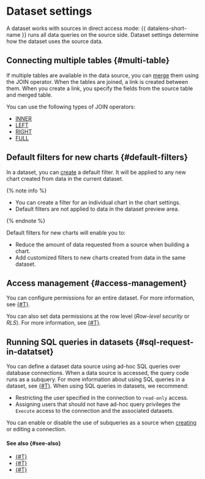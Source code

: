 # Dataset settings

A dataset works with sources in direct access mode: {{ datalens-short-name }} runs all data queries on the source side. Dataset settings determine how the dataset uses the source data.


## Connecting multiple tables {#multi-table}

If multiple tables are available in the data source, you can [merge](../../operations/dataset/join-data.md) them using the JOIN operator.
When the tables are joined, a link is created between them. When you create a link, you specify the fields from the source table and merged table.

You can use the following types of JOIN operators:

* [INNER](https://en.wikipedia.org/wiki/Join_(SQL)#Inner_join)
* [LEFT](https://en.wikipedia.org/wiki/Join_(SQL)#Left_outer_join)
* [RIGHT](https://en.wikipedia.org/wiki/Join_(SQL)#Right_outer_join)
* [FULL](https://en.wikipedia.org/wiki/Join_(SQL)#Full_outer_join)

## Default filters for new charts {#default-filters}

In a dataset, you can [create](../../operations/dataset/create-filter.md) a default filter. It will be applied to any new chart created from data in the current dataset.

{% note info %}

* You can create a filter for an individual chart in the chart settings.
* Default filters are not applied to data in the dataset preview area.

{% endnote %}

Default filters for new charts will enable you to:

* Reduce the amount of data requested from a source when building a chart.
* Add customized filters to new charts created from data in the same dataset.


## Access management {#access-management}

You can configure permissions for an entire dataset.  For more information, see [{#T}](../../security/manage-access.md). 

You can also set data permissions at the row level (_Row-level security_ or _RLS_). For more information, see [{#T}](../../security/row-level-security.md).


## Running SQL queries in datasets {#sql-request-in-datatset}

You can define a dataset data source using ad-hoc SQL queries over database connections. When a data source is accessed, the query code runs as a subquery. For more information about using SQL queries in a dataset, see [{#T}](../../operations/dataset/add-data.md).
When using SQL queries in datasets, we recommend:

* Restricting the user specified in the connection to `read-only` access.
* Assigning users that should not have ad-hoc query privileges the `Execute` access to the connection and the associated datasets.

You can enable or disable the use of subqueries as a source when [creating](../connection.md) or editing a connection.

#### See also {#see-also}

* [{#T}](../../operations/dataset/create.md)
* [{#T}](../calculations/index.md)
* [{#T}](../calculations/index.md#how-to-create-calculated-field)
